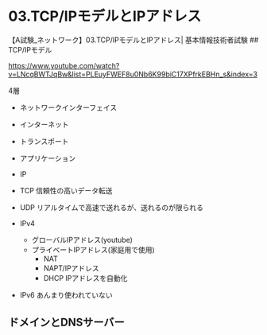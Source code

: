 # 03.TCP/IPモデルとIPアドレス
【A試験_ネットワーク】03.TCP/IPモデルとIPアドレス| 基本情報技術者試験
##　TCP/IPモデル

https://www.youtube.com/watch?v=LNcqBWTJqBw&list=PLEuyFWEF8u0Nb6K99biC17XPfrkEBHn_s&index=3

4層
+ ネットワークインターフェイス
+ インターネット
+ トランスポート
+ アプリケーション

+ IP
+ TCP
信頼性の高いデータ転送

+ UDP 
リアルタイムで高速で送れるが、送れるのが限られる

+ IPv4
  + グローバルIPアドレス(youtube)
  + プライベートIPアドレス(家庭用で使用)
    + NAT
    + NAPT/IPアドレス
    + DHCP IPアドレスを自動化
+ IPv6 
 あんまり使われていない

## ドメインとDNSサーバー
